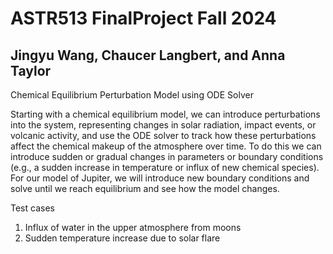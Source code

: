 # ASTR513 FinalProject Fall 2024
## Jingyu Wang, Chaucer Langbert, and Anna Taylor

Chemical Equilibrium Perturbation Model using ODE Solver 

Starting with a chemical equilibrium model, we can introduce perturbations into the system, representing changes in solar radiation, impact events, or volcanic activity, and use the ODE solver to track how these perturbations affect the chemical makeup of the atmosphere over time. To do this we can introduce sudden or gradual changes in parameters or boundary conditions (e.g., a sudden increase in temperature or influx of new chemical species). For our model of Jupiter, we will introduce new boundary conditions and solve until we reach equilibrium and see how the model changes. 

Test cases 
1. Influx of water in the upper atmosphere from moons
2. Sudden temperature increase due to solar flare

